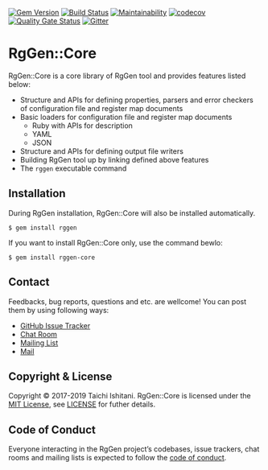 [![Gem Version](https://badge.fury.io/rb/rggen-core.svg)](https://badge.fury.io/rb/rggen-core)
[![Build Status](https://travis-ci.org/rggen/rggen-core.svg?branch=master)](https://travis-ci.org/rggen/rggen-core)
[![Maintainability](https://api.codeclimate.com/v1/badges/53c8e6654c2b5ecb9142/maintainability)](https://codeclimate.com/github/rggen/rggen-core/maintainability)
[![codecov](https://codecov.io/gh/rggen/rggen-core/branch/master/graph/badge.svg)](https://codecov.io/gh/rggen/rggen-core)
[![Quality Gate Status](https://sonarcloud.io/api/project_badges/measure?project=rggen_rggen-core&metric=alert_status)](https://sonarcloud.io/dashboard?id=rggen_rggen-core)
[![Gitter](https://badges.gitter.im/rggen/rggen.svg)](https://gitter.im/rggen/rggen?utm_source=badge&utm_medium=badge&utm_campaign=pr-badge)

# RgGen::Core

RgGen::Core is a core library of RgGen tool and provides features listed below:

* Structure and APIs for defining properties, parsers and error checkers of configuration file and register map documents
* Basic loaders for configuration file and register map documents
    * Ruby with APIs for description
    * YAML
    * JSON
* Structure and APIs for defining output file writers
* Building RgGen tool up by linking defined above features
* The `rggen` executable command

## Installation

During RgGen installation, RgGen::Core will also be installed automatically.

```
$ gem install rggen
```

If you want to install RgGen::Core only, use the command bewlo:

```
$ gem install rggen-core
```

## Contact

Feedbacks, bug reports, questions and etc. are wellcome! You can post them by using following ways:

* [GitHub Issue Tracker](https://github.com/rggen/rggen-core/issues)
* [Chat Room](https://gitter.im/rggen/rggen)
* [Mailing List](https://groups.google.com/forum/#!forum/rggen)
* [Mail](mailto:rggen@googlegroups.com)

## Copyright & License

Copyright &copy; 2017-2019 Taichi Ishitani. RgGen::Core is licensed under the [MIT License](https://opensource.org/licenses/MIT), see [LICENSE](LICENSE) for futher details.

## Code of Conduct

Everyone interacting in the RgGen project’s codebases, issue trackers, chat rooms and mailing lists is expected to follow the [code of conduct](https://github.com/rggen/rggen-core/blob/master/CODE_OF_CONDUCT.md).
